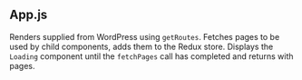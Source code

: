 ## App.js

Renders supplied from WordPress using `getRoutes`. Fetches pages to be used by child components, adds them to the Redux store. Displays the `Loading` component until the `fetchPages` call has completed and returns with pages.